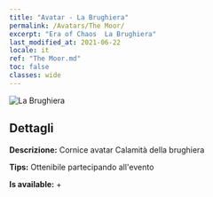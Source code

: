 ```yaml
---
title: "Avatar - La Brughiera"
permalink: /Avatars/The Moor/
excerpt: "Era of Chaos  La Brughiera"
last_modified_at: 2021-06-22
locale: it
ref: "The Moor.md"
toc: false
classes: wide
---
```

 ![La Brughiera](/images/a/avatarFrame_70.png)

## Dettagli

 **Descrizione:** Cornice avatar Calamità della brughiera 

 **Tips:** Ottenibile partecipando all'evento 

 **Is available:**  + 


